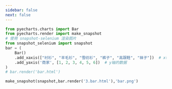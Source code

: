 ```yaml
---
sidebar: false
next: false
---
```

<BlogInfo/>






```python
from pyecharts.charts import Bar
from pyecharts.render import make_snapshot
# 使用 snapshot-selenium 渲染图片
from snapshot_selenium import snapshot
bar = (
    Bar()
    .add_xaxis(["衬衫", "羊毛衫", "雪纺衫", "裤子", "高跟鞋", "袜子"])  # x轴的数据
    .add_yaxis('商家', [1, 2, 3, 4, 5, 6])  # y轴的数据
)
# bar.render('bar.html')

make_snapshot(snapshot,bar.render('3.bar.html'),'bar.png')
```






<ActionBox />
        
<style>#top-box {margin-top:0.5rem!important;}</style>